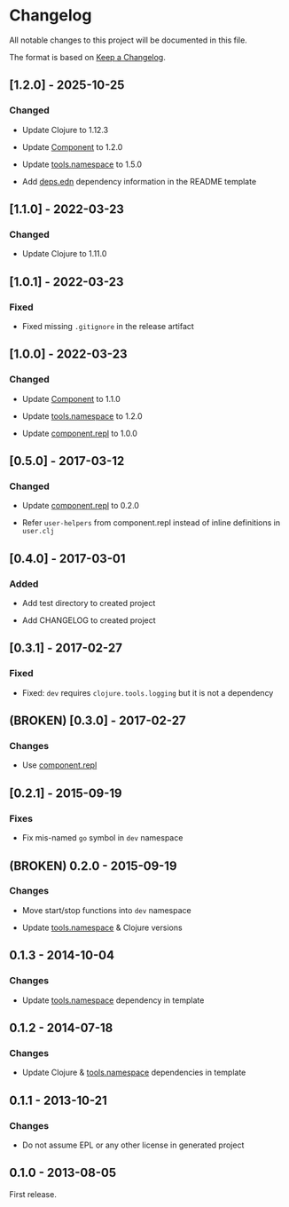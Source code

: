 # Changelog

All notable changes to this project will be documented in this file.

The format is based on [Keep a Changelog](https://keepachangelog.com/en/1.1.0/).

## [1.2.0] - 2025-10-25

### Changed

* Update Clojure to 1.12.3

* Update [Component] to 1.2.0

* Update [tools.namespace] to 1.5.0

* Add [deps.edn] dependency information in the README template

## [1.1.0] - 2022-03-23

### Changed

* Update Clojure to 1.11.0

## [1.0.1] - 2022-03-23

### Fixed

* Fixed missing `.gitignore` in the release artifact

## [1.0.0] - 2022-03-23

### Changed

* Update [Component] to 1.1.0

* Update [tools.namespace] to 1.2.0

* Update [component.repl] to 1.0.0

## [0.5.0] - 2017-03-12

### Changed

* Update [component.repl] to 0.2.0

* Refer `user-helpers` from component.repl instead of inline
  definitions in `user.clj`

## [0.4.0] - 2017-03-01

### Added

* Add test directory to created project

* Add CHANGELOG to created project

## [0.3.1] - 2017-02-27

### Fixed

* Fixed: `dev` requires `clojure.tools.logging` but it is not a dependency

## (BROKEN) [0.3.0] - 2017-02-27

### Changes

* Use [component.repl]

## [0.2.1] - 2015-09-19

### Fixes

* Fix mis-named `go` symbol in `dev` namespace

## (BROKEN) 0.2.0 - 2015-09-19

### Changes

* Move start/stop functions into `dev` namespace

* Update [tools.namespace] & Clojure versions

## 0.1.3 - 2014-10-04

### Changes

* Update [tools.namespace] dependency in template

## 0.1.2 - 2014-07-18

### Changes

* Update Clojure & [tools.namespace] dependencies in template

## 0.1.1 - 2013-10-21

### Changes

* Do not assume EPL or any other license in generated project

## 0.1.0 - 2013-08-05

First release.

[tools.namespace]: https://github.com/clojure/tools.namespace
[Component]: https://github.com/stuartsierra/component
[component.repl]: https://github.com/stuartsierra/component.repl
[deps.edn]: http://www.gradle.org/

